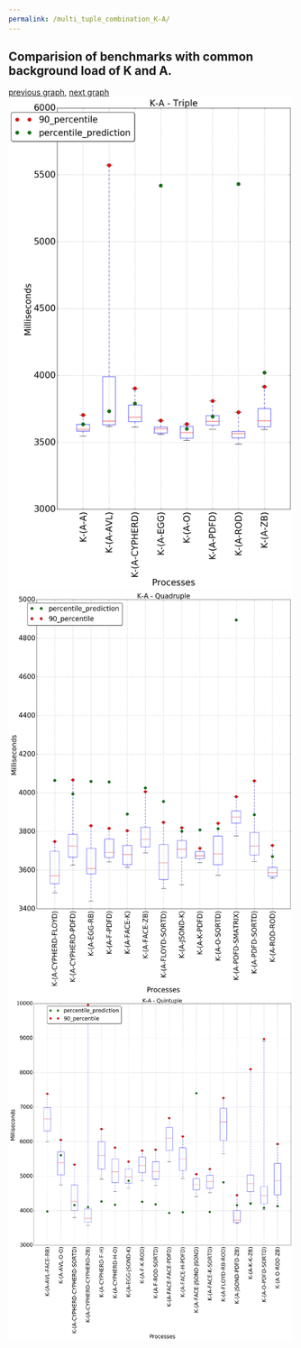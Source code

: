 ```yaml
---
permalink: /multi_tuple_combination_K-A/
---
```



## Comparision of benchmarks with common background load of K and A.

[previous graph](../multi_tuple_combination_K-AVL/), [next graph](../multi_tuple_combination_K-CYPHERD/)
![graph figure](./images/triple/K/K-A_box.png)![graph figure](./images/quadruple/K/K-A_box.png)![graph figure](./images/quintuple/K/K-A_box.png)